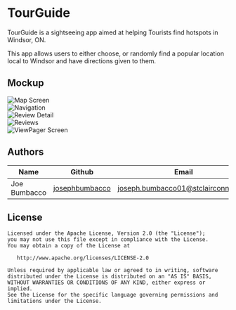 # TourGuide

TourGuide is a sightseeing app aimed at helping Tourists find hotspots in Windsor, ON.

This app allows users to either choose, or randomly find a popular location local to Windsor and have directions given to them.

## Mockup

![Map Screen](https://github.com/josephbumbacco/TouristApp/blob/ReadMe/app/src/images/Map%20Screen.png)
</br>
![Navigation](https://github.com/josephbumbacco/TouristApp/blob/ReadMe/app/src/images/MenuScreen.png)
</br>
![Review Detail](https://github.com/josephbumbacco/TouristApp/blob/ReadMe/app/src/images/Reviews%20Detail.png)
</br>
![Reviews](https://github.com/josephbumbacco/TouristApp/blob/ReadMe/app/src/images/Reviews%20Screen.png)
</br>
![ViewPager Screen](https://github.com/josephbumbacco/TouristApp/blob/ReadMe/app/src/images/ViewPagerScreen.png)
</br>

## Authors

| Name             | Github                                              |                           Email     |
| -------------    | --------------------------------------------------- | ----------------------------------- |
| Joe Bumbacco     | [josephbumbacco](https://github.com/josephbumbacco) | joseph.bumbacco01@stclairconnect.ca |

## License
```
Licensed under the Apache License, Version 2.0 (the "License");
you may not use this file except in compliance with the License.
You may obtain a copy of the License at

   http://www.apache.org/licenses/LICENSE-2.0

Unless required by applicable law or agreed to in writing, software
distributed under the License is distributed on an "AS IS" BASIS,
WITHOUT WARRANTIES OR CONDITIONS OF ANY KIND, either express or implied.
See the License for the specific language governing permissions and
limitations under the License.
